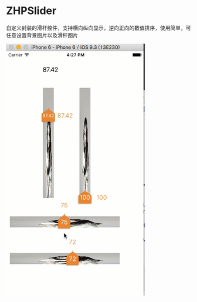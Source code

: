 # ZHPSlider
自定义封装的滑杆控件，支持横向纵向显示，逆向正向的数值排序，使用简单，可任意设置背景图片以及滑杆图片


![alt text](https://github.com/CrystalMarch/ZHPSlider/blob/master/slider.gif)
